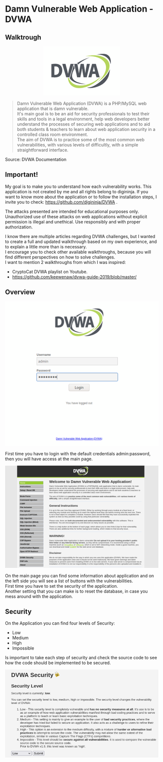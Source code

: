 # Damn Vulnerable Web Application - DVWA
## Walktrough

<p align="center">
  <img src="https://github.com/Abdy01/DVWA-Walkthrough/blob/main/!images/logo.png?raw=true">
</p>


> Damn Vulnerable Web Application (DVWA) is a PHP/MySQL web application that is damn vulnerable.<br/>
> It's main goal is to be an aid for security professionals to test their skills and tools in a legal environment, help web developers better understand the processes of securing web applications and to aid both students & teachers to learn about web application security in a controlled class room environment.<br/>
> The aim of DVWA is to practice some of the most common web vulnerabilities, with various levels of difficultly, with a simple straightforward interface.<br/>

Source: DVWA Documentation

## Important!
My goal is to make you to understand how each vulnerability works. This application is not created by me and all rights belong to digininja.
If you want to know more about the application or to follow the installation steps, I invite you to check: https://github.com/digininja/DVWA .

The attacks presented are intended for educational purposes only. Unauthorized use of these attacks on web applications without explicit permission is illegal and unethical. Use responsibly and with proper authorization.

I know there are multiple articles regarding DVWA challenges, but I wanted to create a full and updated walkthrough based on my own experience, and to explain a little more than is necessary.<br/>
I encourage you to check other available walkthroughs, because you will find different perspectives on how to solve challenges.<br/>
I want to mention 2 walkthroughs from which I was inspired:
- CryptoCat DVWA playlist on Youtube.
- https://github.com/keewenaw/dvwa-guide-2019/blob/master/

## Overview
<p align="left">
  <img src="https://github.com/Abdy01/DVWA-Walkthrough/blob/main/!images/login.png?raw=true">
</p>

First time you have to login with the default credentials admin:password, then you will have access at the main page.

<p align="left">
  <img src="https://github.com/Abdy01/DVWA-Walkthrough/blob/main/!images/Main.png?raw=true">
</p>

On the main page you can find some information about application and on the left side you will see a list of buttons with the vulnerabilities.<br/>
First time you have to set the security of the application.<br/>
Another setting that you can make is to reset the database, in case you mess around with the application.

## Security
On the Application you can find four levels of Security:
- Low
- Medium
- High
- Impossible

Is important to take each step of security and check the source code to see how the code should be implemented to be secured.

<p align="left">
  <img src="https://github.com/Abdy01/DVWA-Walkthrough/blob/main/!images/Security.png?raw=true">
</p>